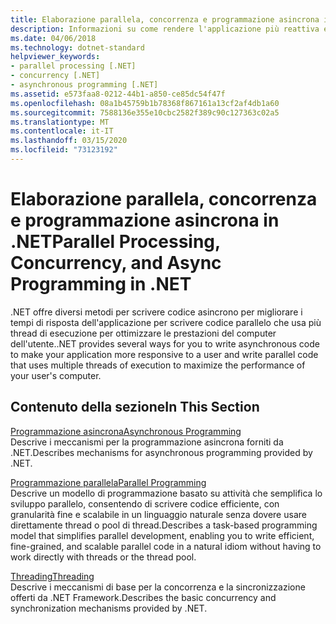 ```yaml
---
title: Elaborazione parallela, concorrenza e programmazione asincrona in .NET
description: Informazioni su come rendere l'applicazione più reattiva e rapida con le funzionalità di .NET per l'elaborazione parallela e la programmazione asincrona
ms.date: 04/06/2018
ms.technology: dotnet-standard
helpviewer_keywords:
- parallel processing [.NET]
- concurrency [.NET]
- asynchronous programming [.NET]
ms.assetid: e573faa8-0212-44b1-a850-ce85dc54f47f
ms.openlocfilehash: 08a1b45759b1b78368f867161a13cf2af4db1a60
ms.sourcegitcommit: 7588136e355e10cbc2582f389c90c127363c02a5
ms.translationtype: MT
ms.contentlocale: it-IT
ms.lasthandoff: 03/15/2020
ms.locfileid: "73123192"
---
```

# <a name="parallel-processing-concurrency-and-async-programming-in-net"></a><span data-ttu-id="0515d-103">Elaborazione parallela, concorrenza e programmazione asincrona in .NET</span><span class="sxs-lookup"><span data-stu-id="0515d-103">Parallel Processing, Concurrency, and Async Programming in .NET</span></span>
<span data-ttu-id="0515d-104">.NET offre diversi metodi per scrivere codice asincrono per migliorare i tempi di risposta dell'applicazione per scrivere codice parallelo che usa più thread di esecuzione per ottimizzare le prestazioni del computer dell'utente.</span><span class="sxs-lookup"><span data-stu-id="0515d-104">.NET provides several ways for you to write asynchronous code to make your application more responsive to a user and write parallel code that uses multiple threads of execution to maximize the performance of your user's computer.</span></span>  
  
## <a name="in-this-section"></a><span data-ttu-id="0515d-105">Contenuto della sezione</span><span class="sxs-lookup"><span data-stu-id="0515d-105">In This Section</span></span>  
 [<span data-ttu-id="0515d-106">Programmazione asincrona</span><span class="sxs-lookup"><span data-stu-id="0515d-106">Asynchronous Programming</span></span>](../../docs/standard/async.md)  
 <span data-ttu-id="0515d-107">Descrive i meccanismi per la programmazione asincrona forniti da .NET.</span><span class="sxs-lookup"><span data-stu-id="0515d-107">Describes mechanisms for asynchronous programming provided by .NET.</span></span>  
  
 [<span data-ttu-id="0515d-108">Programmazione parallela</span><span class="sxs-lookup"><span data-stu-id="0515d-108">Parallel Programming</span></span>](../../docs/standard/parallel-programming/index.md)  
 <span data-ttu-id="0515d-109">Descrive un modello di programmazione basato su attività che semplifica lo sviluppo parallelo, consentendo di scrivere codice efficiente, con granularità fine e scalabile in un linguaggio naturale senza dovere usare direttamente thread o pool di thread.</span><span class="sxs-lookup"><span data-stu-id="0515d-109">Describes a task-based programming model that simplifies parallel development, enabling you to write efficient, fine-grained, and scalable parallel code in a natural idiom without having to work directly with threads or the thread pool.</span></span>  

 [<span data-ttu-id="0515d-110">Threading</span><span class="sxs-lookup"><span data-stu-id="0515d-110">Threading</span></span>](../../docs/standard/threading/index.md)  
 <span data-ttu-id="0515d-111">Descrive i meccanismi di base per la concorrenza e la sincronizzazione offerti da .NET Framework.</span><span class="sxs-lookup"><span data-stu-id="0515d-111">Describes the basic concurrency and synchronization mechanisms provided by .NET.</span></span>  
